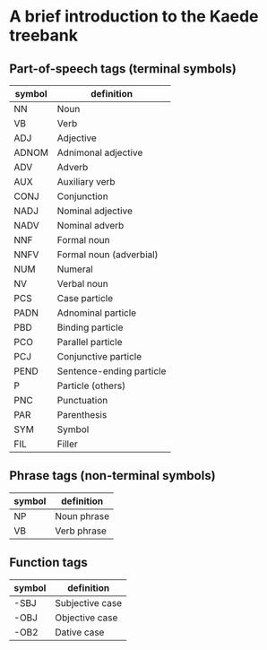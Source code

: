 # A brief introduction to the Kaede treebank

## Part-of-speech tags (terminal symbols)

symbol | definition
------------ | -------------
NN  | Noun
VB  | Verb
ADJ | Adjective
ADNOM | Adnimonal adjective
ADV | Adverb
AUX | Auxiliary verb
CONJ | Conjunction
NADJ | Nominal adjective
NADV | Nominal adverb
NNF  | Formal noun
NNFV | Formal noun (adverbial)
NUM  | Numeral
NV   | Verbal noun
PCS | Case particle
PADN | Adnominal particle
PBD  | Binding particle
PCO  | Parallel particle
PCJ  | Conjunctive particle
PEND | Sentence-ending particle
P  | Particle (others)
PNC | Punctuation
PAR | Parenthesis
SYM | Symbol
FIL | Filler

## Phrase tags (non-terminal symbols)

symbol | definition
------------ | -------------
NP | Noun phrase
VB | Verb phrase





## Function tags 

symbol | definition
------------ | -------------
-SBJ | Subjective case
-OBJ | Objective case
-OB2 | Dative case


